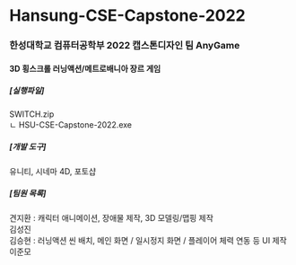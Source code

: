 Hansung-CSE-Capstone-2022
=============
### 한성대학교 컴퓨터공학부 2022 캡스톤디자인 팀 AnyGame


#### 3D 횡스크롤 러닝액션/메트로배니아 장르 게임

##### [실행파일]
SWITCH.zip   
ㄴ HSU-CSE-Capstone-2022.exe

##### [개발 도구]
유니티, 시네마 4D, 포토샵   

##### [팀원 목록]
견지환  : 캐릭터 애니메이션, 장애물 제작, 3D 모델링/맵핑 제작  
김성진   
김승현 : 러닝액션 씬 배치, 메인 화면 / 일시정지 화면 / 플레이어 체력 연동 등 UI 제작   
이준모
